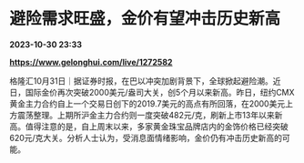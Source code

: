 # 避险需求旺盛，金价有望冲击历史新高

**2023-10-30 23:33**

**https://www.gelonghui.com/live/1272582**

格隆汇10月31日｜据证券时报，在巴以冲突加剧背景下，全球掀起避险潮。近日，国际金价再次突破2000美元/盎司大关，创5个月以来新高。昨日，纽约CMX黄金主力合约自上一个交易日创下的2019.7美元的高点有所回落，在2000美元上方震荡整理。上期所沪金主力合约则一度突破482元/克，刷新上市13年以来新高。值得注意的是，自上周末以来，多家黄金珠宝品牌店内的金饰价格已经突破620元/克大关。分析人士认为，受消息面情绪影响，金价仍有冲击历史新高的可能。